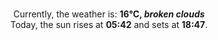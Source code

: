<p  align="center"><br/>Currently, the weather is: <b> 16°C, <i>broken clouds</i></b></br>Today, the sun rises at <b>05:42</b> and sets at <b>18:47</b>.</p>